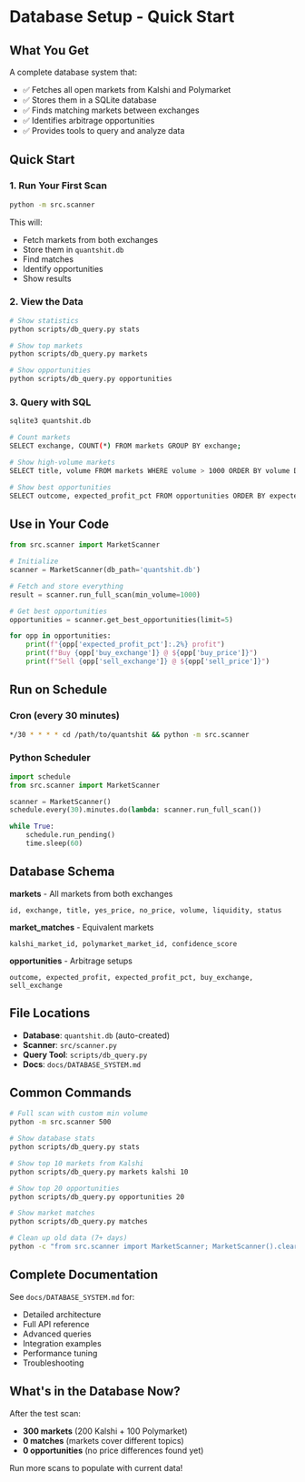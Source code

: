 # Database Setup - Quick Start

## What You Get

A complete database system that:
- ✅ Fetches all open markets from Kalshi and Polymarket
- ✅ Stores them in a SQLite database
- ✅ Finds matching markets between exchanges
- ✅ Identifies arbitrage opportunities
- ✅ Provides tools to query and analyze data

## Quick Start

### 1. Run Your First Scan

```bash
python -m src.scanner
```

This will:
- Fetch markets from both exchanges
- Store them in `quantshit.db`
- Find matches
- Identify opportunities
- Show results

### 2. View the Data

```bash
# Show statistics
python scripts/db_query.py stats

# Show top markets
python scripts/db_query.py markets

# Show opportunities
python scripts/db_query.py opportunities
```

### 3. Query with SQL

```bash
sqlite3 quantshit.db

# Count markets
SELECT exchange, COUNT(*) FROM markets GROUP BY exchange;

# Show high-volume markets
SELECT title, volume FROM markets WHERE volume > 1000 ORDER BY volume DESC LIMIT 10;

# Show best opportunities
SELECT outcome, expected_profit_pct FROM opportunities ORDER BY expected_profit_pct DESC;
```

## Use in Your Code

```python
from src.scanner import MarketScanner

# Initialize
scanner = MarketScanner(db_path='quantshit.db')

# Fetch and store everything
result = scanner.run_full_scan(min_volume=1000)

# Get best opportunities
opportunities = scanner.get_best_opportunities(limit=5)

for opp in opportunities:
    print(f"{opp['expected_profit_pct']:.2%} profit")
    print(f"Buy {opp['buy_exchange']} @ ${opp['buy_price']}")
    print(f"Sell {opp['sell_exchange']} @ ${opp['sell_price']}")
```

## Run on Schedule

### Cron (every 30 minutes)
```bash
*/30 * * * * cd /path/to/quantshit && python -m src.scanner
```

### Python Scheduler
```python
import schedule
from src.scanner import MarketScanner

scanner = MarketScanner()
schedule.every(30).minutes.do(lambda: scanner.run_full_scan())

while True:
    schedule.run_pending()
    time.sleep(60)
```

## Database Schema

**markets** - All markets from both exchanges
```
id, exchange, title, yes_price, no_price, volume, liquidity, status
```

**market_matches** - Equivalent markets
```
kalshi_market_id, polymarket_market_id, confidence_score
```

**opportunities** - Arbitrage setups
```
outcome, expected_profit, expected_profit_pct, buy_exchange, sell_exchange
```

## File Locations

- **Database**: `quantshit.db` (auto-created)
- **Scanner**: `src/scanner.py`
- **Query Tool**: `scripts/db_query.py`
- **Docs**: `docs/DATABASE_SYSTEM.md`

## Common Commands

```bash
# Full scan with custom min volume
python -m src.scanner 500

# Show database stats
python scripts/db_query.py stats

# Show top 10 markets from Kalshi
python scripts/db_query.py markets kalshi 10

# Show top 20 opportunities
python scripts/db_query.py opportunities 20

# Show market matches
python scripts/db_query.py matches

# Clean up old data (7+ days)
python -c "from src.scanner import MarketScanner; MarketScanner().clear_old_data(7)"
```

## Complete Documentation

See `docs/DATABASE_SYSTEM.md` for:
- Detailed architecture
- Full API reference
- Advanced queries
- Integration examples
- Performance tuning
- Troubleshooting

## What's in the Database Now?

After the test scan:
- **300 markets** (200 Kalshi + 100 Polymarket)
- **0 matches** (markets cover different topics)
- **0 opportunities** (no price differences found yet)

Run more scans to populate with current data!
